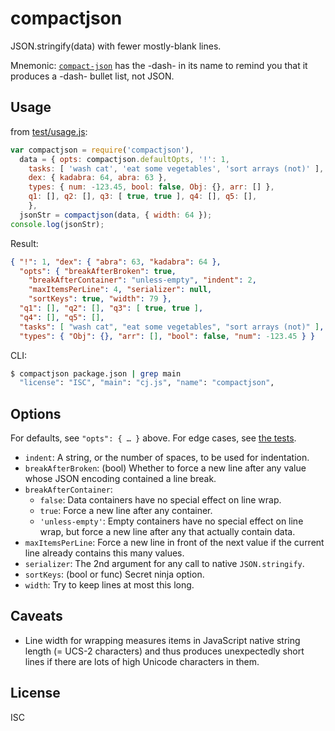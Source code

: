 ﻿
<!--#echo json="package.json" key="name" underline="=" -->
compactjson
===========
<!--/#echo -->

<!--#echo json="package.json" key="description" -->
JSON.stringify(data) with fewer mostly-blank lines.
<!--/#echo -->

Mnemonic: [`compact-json`][compact-json] has the -dash- in its name
to remind you that it produces a -dash- bullet list, not JSON.


Usage
-----
from [test/usage.js](test/usage.js):

<!--#include file="test/usage.js" start="  //#u" stop="  //#r"
  outdent="  " code="javascript" -->
<!--#verbatim lncnt="11" -->
```javascript
var compactjson = require('compactjson'),
  data = { opts: compactjson.defaultOpts, '!': 1,
    tasks: [ 'wash cat', 'eat some vegetables', 'sort arrays (not)' ],
    dex: { kadabra: 64, abra: 63 },
    types: { num: -123.45, bool: false, Obj: {}, arr: [] },
    q1: [], q2: [], q3: [ true, true ], q4: [], q5: [],
    },
  jsonStr = compactjson(data, { width: 64 });
console.log(jsonStr);
```
<!--/include-->

Result:

<!--#include file="usage.js" start="  //#r" stop="  //#e" code="json"
  cut-head="//= `" cut-tail="`" -->
<!--#verbatim lncnt="11" -->
```json
{ "!": 1, "dex": { "abra": 63, "kadabra": 64 },
  "opts": { "breakAfterBroken": true,
    "breakAfterContainer": "unless-empty", "indent": 2,
    "maxItemsPerLine": 4, "serializer": null,
    "sortKeys": true, "width": 79 },
  "q1": [], "q2": [], "q3": [ true, true ],
  "q4": [], "q5": [],
  "tasks": [ "wash cat", "eat some vegetables", "sort arrays (not)" ],
  "types": { "Obj": {}, "arr": [], "bool": false, "num": -123.45 } }
```
<!--/include-->

CLI:

```bash
$ compactjson package.json | grep main
  "license": "ISC", "main": "cj.js", "name": "compactjson",
```


Options
-------
For defaults, see `"opts": { … }` above.
For edge cases, see [the tests](test/).

  * `indent`: A string, or the number of spaces, to be used for indentation.
  * `breakAfterBroken`: (bool) Whether to force a new line after any value
    whose JSON encoding contained a line break.
  * `breakAfterContainer`:
    * `false`: Data containers have no special effect on line wrap.
    * `true`: Force a new line after any container.
    * `'unless-empty'`: Empty containers have no special effect on line wrap,
      but force a new line after any that actually contain data.
  * `maxItemsPerLine`: Force a new line in front of the next value
    if the current line already contains this many values.
  * `serializer`: The 2nd argument for any call to native `JSON.stringify`.
  * `sortKeys`: (bool or func) Secret ninja option.
  * `width`: Try to keep lines at most this long.



Caveats
-------
  * Line width for wrapping measures items in JavaScript native string length
    (= UCS-2 characters) and thus produces unexpectedly short lines if there
    are lots of high Unicode characters in them.






<!--#toc stop="scan" -->


  [compact-json]: https://www.npmjs.com/package/compact-json


License
-------
<!--#echo json="package.json" key=".license" -->
ISC
<!--/#echo -->
